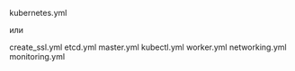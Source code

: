 kubernetes.yml

или

create_ssl.yml
etcd.yml
master.yml
kubectl.yml
worker.yml
networking.yml
monitoring.yml
